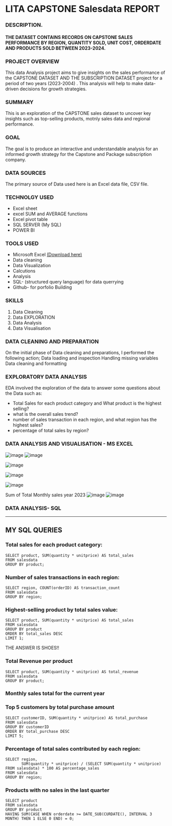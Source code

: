 # LITA CAPSTONE  Salesdata REPORT

### DESCRIPTION.

#### THE DATASET CONTAINS RECORDS ON CAPSTONE SALES PERFORMANCE BY REGION, QUANTITY SOLD, UNIT COST, ORDERDATE AND PRODUCTS SOLD BETWEEN 2023-2024.

### PROJECT OVERVIEW

This data Analysis project aims to give insights on the sales performance of the CAPSTONE DATASET AND THE SUBSCRIPTION DATASET project for a period of two years (2023-2004) . This analysis will help to make  data-driven decisions for  growth strategies.

### SUMMARY
This is an exploration of the CAPSTONE sales dataset to uncover key insights such as top-selling products, motnly sales data and regional performance.

### GOAL
The goal is to produce an interactive and understandable analysis for an informed growth strategy for the Capstone and Package subscription company.

### DATA SOURCES
The primary source of Data used here is an Excel data file, CSV file.

### TECHNOLGY USED
- Excel sheet 
- excel SUM and AVERAGE functions 
- Excel pivot table 
- SQL SERVER (My SQL) 
- POWER BI

### TOOLS USED
- Microsoft Excel [(Download here)](https://1drv.ms/x/c/45b106d15656cf28/EYXe7GV0cORIk3pJQxx0qfMBAgHEFp4YsnYEL4UoBZUCyA?e=hcSmcq)
- Data cleaning
- Data Visualization
- Calcutions
- Analysis
- SQL- (structured query language) for data querrying
- Github- for porfolio Building


### SKILLS 
1. Data Cleaning
2. Data EXPLORATION
3. Data Analysis
4. Data Visualisation

### DATA CLEANING AND PREPARATION
On the initial phase of Data cleaning and preparations, I performed the following action;
Data loading and inspection
Handling missing variables
Data cleaning and formatting

### EXPLORATORY DATA ANALYSIS
EDA involved the exploration of the data to answer some questions about the Data such as:
 -  Total Sales for each product category and What product is the highest selling?
 -  what is the overall sales trend?
 -  number of sales transaction in each region, and what region has the highest sales?
 -  percentage of total sales by region?

### DATA ANALYSIS AND VISUALISATION - MS EXCEL 
![image](https://github.com/user-attachments/assets/bea8e389-16a7-4105-b4d9-73a3a9c8d689)
![image](https://github.com/user-attachments/assets/ba19c4bb-0ce3-4d36-aea3-c6b2dc543ab9)

![image](https://github.com/user-attachments/assets/53e6be32-66bd-4a32-aa38-cd52af0747f9)

![image](https://github.com/user-attachments/assets/44c4da60-e0a9-4fac-8d9f-fba18bf7ceb7)

![image](https://github.com/user-attachments/assets/d001e637-58a4-4d7a-82a2-3ce2554f5435)


Sum of Total Monthly sales year 2023 
![image](https://github.com/user-attachments/assets/3f4f1dac-c332-4783-9156-cc2610c4899c)
![image](https://github.com/user-attachments/assets/8b4e4419-aee3-40b1-9322-f929ec88951d)


### DATA ANALYSIS- SQL
---
## MY SQL QUERIES
### Total sales for each product category:
```
SELECT product, SUM(quantity * unitprice) AS total_sales
FROM salesdata
GROUP BY product;
```

### Number of sales transactions in each region:
```
SELECT region, COUNT(orderID) AS transaction_count
FROM salesdata
GROUP BY region;
```
### Highest-selling product by total sales value:

```
SELECT product, SUM(quantity * unitprice) AS total_sales
FROM salesdata
GROUP BY product
ORDER BY total_sales DESC
LIMIT 1;
```
THE ANSWER IS SHOES!!

### Total Revenue per product
```
SELECT product, SUM(quantity * unitprice) AS total_revenue
FROM salesdata
GROUP BY product;
```
### Monthly sales total for the current year

### Top 5 customers by total purchase amount
```
SELECT customerID, SUM(quantity * unitprice) AS total_purchase
FROM salesdata
GROUP BY customerID
ORDER BY total_purchase DESC
LIMIT 5;
```
### Percentage of total sales contributed by each region:
```
SELECT region, 
       SUM(quantity * unitprice) / (SELECT SUM(quantity * unitprice) FROM salesdata) * 100 AS percentage_sales
FROM salesdata
GROUP BY region;
```
### Products with no sales in the last quarter
```
SELECT product
FROM salesdata
GROUP BY product
HAVING SUM(CASE WHEN orderdate >= DATE_SUB(CURDATE(), INTERVAL 3 MONTH) THEN 1 ELSE 0 END) = 0;

```






